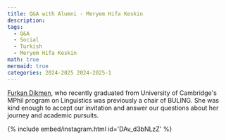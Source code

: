 ```yaml
---
title: Q&A with Alumni - Meryem Hifa Keskin
description:
tags:
  - Q&A
  - Social
  - Turkish
  - Meryem Hifa Keskin
math: true
mermaid: true
categories: 2024-2025 2024-2025-1
---
```


[Furkan Dikmen](https://furkandikmen.com), who recently graduated from University of Cambridge's MPhil program on Linguistics was previously a chair of BULING. She was kind enough to accept our invitation and answer our questions about her journey and academic pursuits.

{% include embed/instagram.html id='DAv_d3bNLzZ' %}